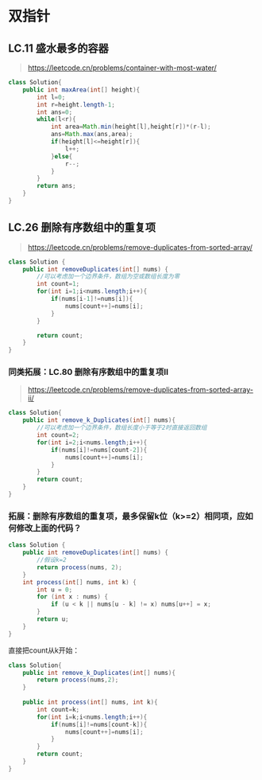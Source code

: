 # 双指针

## LC.11 盛水最多的容器
> https://leetcode.cn/problems/container-with-most-water/
```java
class Solution{
    public int maxArea(int[] height){
        int l=0;
        int r=height.length-1;
        int ans=0;
        while(l<r){
            int area=Math.min(height[l],height[r])*(r-l);
            ans=Math.max(ans,area);
            if(height[l]<=height[r]){
                l++;
            }else{
                r--;
            }
        }
        return ans;
    }
}
```
## LC.26 删除有序数组中的重复项
> https://leetcode.cn/problems/remove-duplicates-from-sorted-array/
```java
class Solution {
    public int removeDuplicates(int[] nums) {
        //可以考虑加一个边界条件，数组为空或数组长度为零
        int count=1;
        for(int i=1;i<nums.length;i++){
            if(nums[i-1]!=nums[i]){
                nums[count++]=nums[i];
            }
        }

        return count;
    }
}
```
### 同类拓展：LC.80 删除有序数组中的重复项II
> https://leetcode.cn/problems/remove-duplicates-from-sorted-array-ii/
```java
class Solution{
    public int remove_k_Duplicates(int[] nums){
        //可以考虑加一个边界条件，数组长度小于等于2时直接返回数组
        int count=2;
        for(int i=2;i<nums.length;i++){
            if(nums[i]!=nums[count-2]){
                nums[count++]=nums[i];
            }
        }
        return count;
    }
}
```
### 拓展：删除有序数组的重复项，最多保留k位（k>=2）相同项，应如何修改上面的代码？
```java
class Solution {
    public int removeDuplicates(int[] nums) {   
        //假设k=2
        return process(nums, 2);
    }
    int process(int[] nums, int k) {
        int u = 0; 
        for (int x : nums) {
            if (u < k || nums[u - k] != x) nums[u++] = x;
        }
        return u;
    }
}
```

直接把count从k开始：
```java
class Solution{
    public int remove_k_Duplicates(int[] nums){
        return process(nums,2);    
    }
    
    public int process(int[] nums, int k){
        int count=k;
        for(int i=k;i<nums.length;i++){
            if(nums[i]!=nums[count-k]){
                nums[count++]=nums[i];
            }
        }
        return count;
    }
}
```

